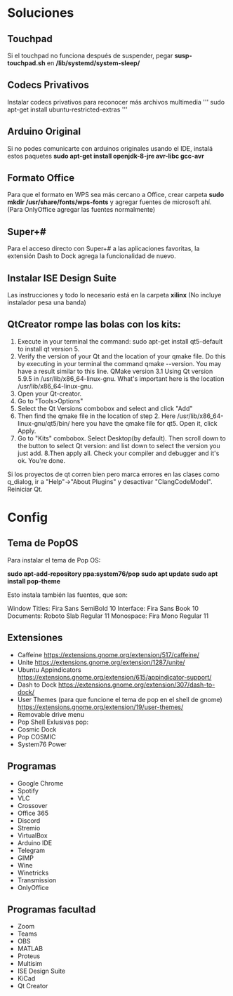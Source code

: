 # Soluciones
## Touchpad
Si el touchpad no funciona después de suspender, pegar **susp-touchpad.sh** en **/lib/systemd/system-sleep/**

## Codecs Privativos
Instalar codecs privativos para reconocer más archivos multimedia
'''
sudo apt-get install ubuntu-restricted-extras
'''

## Arduino Original
Si no podes comunicarte con arduinos originales usando el IDE, instalá estos paquetes
**sudo apt-get install openjdk-8-jre avr-libc gcc-avr**

## Formato Office
Para que el formato en WPS sea más cercano a Office, crear carpeta
**sudo mkdir /usr/share/fonts/wps-fonts**
y agregar fuentes de microsoft ahí.
(Para OnlyOffice agregar las fuentes normalmente)

## Super+#
Para el acceso directo con Super+# a las aplicaciones favoritas, la extensión Dash to Dock agrega la funcionalidad de nuevo.

## Instalar ISE Design Suite
Las instrucciones y todo lo necesario está en la carpeta **xilinx**
(No incluye instalador pesa una banda)

## QtCreator rompe las bolas con los kits:
1. Execute in your terminal the command: sudo apt-get install qt5-default to install qt version 5.
2. Verify the version of your Qt and the location of your qmake file. Do this by executing in your terminal the command qmake --version. You may have a result similar to this line. QMake version 3.1 Using Qt version 5.9.5 in /usr/lib/x86_64-linux-gnu. What's important here is the location /usr/lib/x86_64-linux-gnu.
3. Open your Qt-creator.
4. Go to "Tools>Options"
5. Select the Qt Versions combobox and select and click "Add"
6. Then find the qmake file in the location of step 2. Here /usr/lib/x86_64-linux-gnu/qt5/bin/ here you have the qmake file for qt5. Open it, click Apply.
7. Go to "Kits" combobox. Select Desktop(by default). Then scroll down to the button to select Qt version: and list down to select the version you just add. 8.Then apply all. Check your compiler and debugger and it's ok. You're done.

Si los proyectos de qt corren bien pero marca errores en las clases como q_dialog, ir a "Help"->"About Plugins" y desactivar "ClangCodeModel". Reiniciar Qt.

# Config
## Tema de PopOS
Para instalar el tema de Pop OS:

**sudo apt-add-repository ppa:system76/pop**
**sudo apt update**
**sudo apt install pop-theme**

Esto instala también las fuentes, que son:

Window Titles: Fira Sans SemiBold 10
Interface: Fira Sans Book 10
Documents: Roboto Slab Regular 11
Monospace: Fira Mono Regular 11

## Extensiones
- Caffeine
https://extensions.gnome.org/extension/517/caffeine/
- Unite
https://extensions.gnome.org/extension/1287/unite/
- Ubuntu Appindicators
https://extensions.gnome.org/extension/615/appindicator-support/
- Dash to Dock
https://extensions.gnome.org/extension/307/dash-to-dock/
- User Themes (para que funcione el tema de pop en el shell de gnome)
https://extensions.gnome.org/extension/19/user-themes/
- Removable drive menu
- Pop Shell
Exlusivas pop:
- Cosmic Dock
- Pop COSMIC
- System76 Power

## Programas
- Google Chrome
- Spotify
- VLC
- Crossover
- Office 365
- Discord
- Stremio
- VirtualBox
- Arduino IDE
- Telegram
- GIMP
- Wine
- Winetricks
- Transmission
- OnlyOffice

## Programas facultad
- Zoom
- Teams
- OBS
- MATLAB
- Proteus
- Multisim
- ISE Design Suite
- KiCad
- Qt Creator
